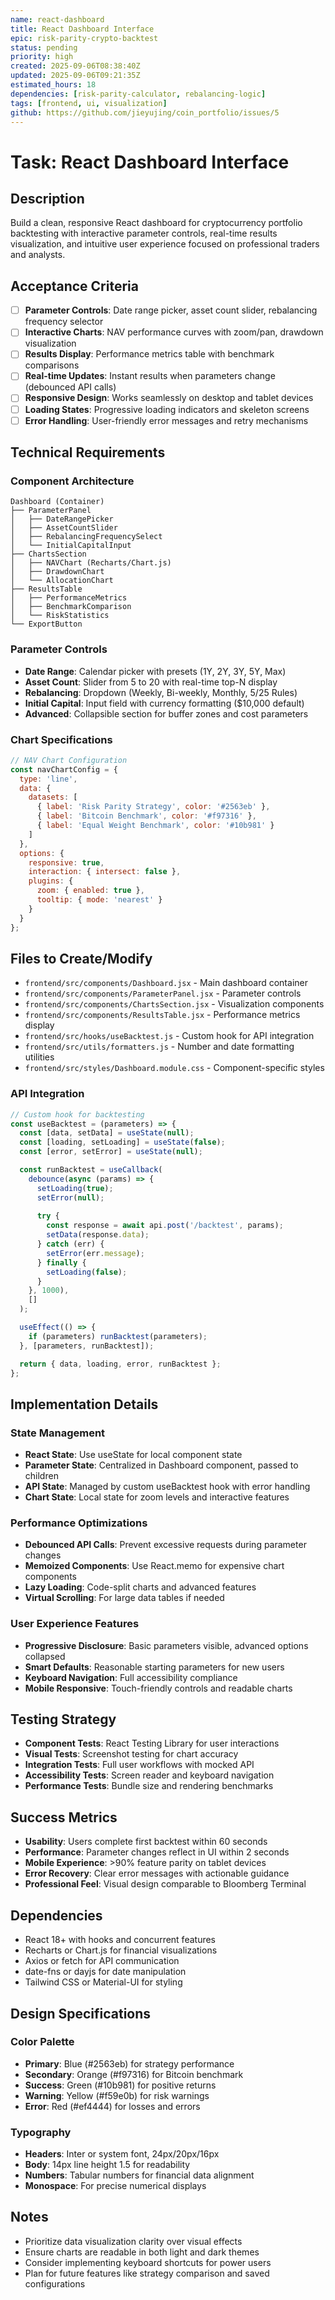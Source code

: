```yaml
---
name: react-dashboard
title: React Dashboard Interface
epic: risk-parity-crypto-backtest
status: pending
priority: high
created: 2025-09-06T08:38:40Z
updated: 2025-09-06T09:21:35Z
estimated_hours: 18
dependencies: [risk-parity-calculator, rebalancing-logic]
tags: [frontend, ui, visualization]
github: https://github.com/jieyujing/coin_portfolio/issues/5
---
```


# Task: React Dashboard Interface

## Description
Build a clean, responsive React dashboard for cryptocurrency portfolio backtesting with interactive parameter controls, real-time results visualization, and intuitive user experience focused on professional traders and analysts.

## Acceptance Criteria
- [ ] **Parameter Controls**: Date range picker, asset count slider, rebalancing frequency selector
- [ ] **Interactive Charts**: NAV performance curves with zoom/pan, drawdown visualization
- [ ] **Results Display**: Performance metrics table with benchmark comparisons
- [ ] **Real-time Updates**: Instant results when parameters change (debounced API calls)
- [ ] **Responsive Design**: Works seamlessly on desktop and tablet devices
- [ ] **Loading States**: Progressive loading indicators and skeleton screens
- [ ] **Error Handling**: User-friendly error messages and retry mechanisms

## Technical Requirements
### Component Architecture
```
Dashboard (Container)
├── ParameterPanel
│   ├── DateRangePicker
│   ├── AssetCountSlider
│   ├── RebalancingFrequencySelect
│   └── InitialCapitalInput
├── ChartsSection
│   ├── NAVChart (Recharts/Chart.js)
│   ├── DrawdownChart
│   └── AllocationChart
├── ResultsTable
│   ├── PerformanceMetrics
│   ├── BenchmarkComparison
│   └── RiskStatistics
└── ExportButton
```

### Parameter Controls
- **Date Range**: Calendar picker with presets (1Y, 2Y, 3Y, 5Y, Max)
- **Asset Count**: Slider from 5 to 20 with real-time top-N display
- **Rebalancing**: Dropdown (Weekly, Bi-weekly, Monthly, 5/25 Rules)
- **Initial Capital**: Input field with currency formatting ($10,000 default)
- **Advanced**: Collapsible section for buffer zones and cost parameters

### Chart Specifications
```javascript
// NAV Chart Configuration
const navChartConfig = {
  type: 'line',
  data: {
    datasets: [
      { label: 'Risk Parity Strategy', color: '#2563eb' },
      { label: 'Bitcoin Benchmark', color: '#f97316' },
      { label: 'Equal Weight Benchmark', color: '#10b981' }
    ]
  },
  options: {
    responsive: true,
    interaction: { intersect: false },
    plugins: {
      zoom: { enabled: true },
      tooltip: { mode: 'nearest' }
    }
  }
};
```

## Files to Create/Modify
- `frontend/src/components/Dashboard.jsx` - Main dashboard container
- `frontend/src/components/ParameterPanel.jsx` - Parameter controls
- `frontend/src/components/ChartsSection.jsx` - Visualization components
- `frontend/src/components/ResultsTable.jsx` - Performance metrics display
- `frontend/src/hooks/useBacktest.js` - Custom hook for API integration
- `frontend/src/utils/formatters.js` - Number and date formatting utilities
- `frontend/src/styles/Dashboard.module.css` - Component-specific styles

### API Integration
```javascript
// Custom hook for backtesting
const useBacktest = (parameters) => {
  const [data, setData] = useState(null);
  const [loading, setLoading] = useState(false);
  const [error, setError] = useState(null);

  const runBacktest = useCallback(
    debounce(async (params) => {
      setLoading(true);
      setError(null);
      
      try {
        const response = await api.post('/backtest', params);
        setData(response.data);
      } catch (err) {
        setError(err.message);
      } finally {
        setLoading(false);
      }
    }, 1000),
    []
  );

  useEffect(() => {
    if (parameters) runBacktest(parameters);
  }, [parameters, runBacktest]);

  return { data, loading, error, runBacktest };
};
```

## Implementation Details
### State Management
- **React State**: Use useState for local component state
- **Parameter State**: Centralized in Dashboard component, passed to children
- **API State**: Managed by custom useBacktest hook with error handling
- **Chart State**: Local state for zoom levels and interactive features

### Performance Optimizations
- **Debounced API Calls**: Prevent excessive requests during parameter changes
- **Memoized Components**: Use React.memo for expensive chart components
- **Lazy Loading**: Code-split charts and advanced features
- **Virtual Scrolling**: For large data tables if needed

### User Experience Features
- **Progressive Disclosure**: Basic parameters visible, advanced options collapsed
- **Smart Defaults**: Reasonable starting parameters for new users
- **Keyboard Navigation**: Full accessibility compliance
- **Mobile Responsive**: Touch-friendly controls and readable charts

## Testing Strategy
- **Component Tests**: React Testing Library for user interactions
- **Visual Tests**: Screenshot testing for chart accuracy
- **Integration Tests**: Full user workflows with mocked API
- **Accessibility Tests**: Screen reader and keyboard navigation
- **Performance Tests**: Bundle size and rendering benchmarks

## Success Metrics
- **Usability**: Users complete first backtest within 60 seconds
- **Performance**: Parameter changes reflect in UI within 2 seconds
- **Mobile Experience**: >90% feature parity on tablet devices
- **Error Recovery**: Clear error messages with actionable guidance
- **Professional Feel**: Visual design comparable to Bloomberg Terminal

## Dependencies
- React 18+ with hooks and concurrent features
- Recharts or Chart.js for financial visualizations
- Axios or fetch for API communication
- date-fns or dayjs for date manipulation
- Tailwind CSS or Material-UI for styling

## Design Specifications
### Color Palette
- **Primary**: Blue (#2563eb) for strategy performance
- **Secondary**: Orange (#f97316) for Bitcoin benchmark
- **Success**: Green (#10b981) for positive returns
- **Warning**: Yellow (#f59e0b) for risk warnings
- **Error**: Red (#ef4444) for losses and errors

### Typography
- **Headers**: Inter or system font, 24px/20px/16px
- **Body**: 14px line height 1.5 for readability
- **Numbers**: Tabular numbers for financial data alignment
- **Monospace**: For precise numerical displays

## Notes
- Prioritize data visualization clarity over visual effects
- Ensure charts are readable in both light and dark themes
- Consider implementing keyboard shortcuts for power users
- Plan for future features like strategy comparison and saved configurations